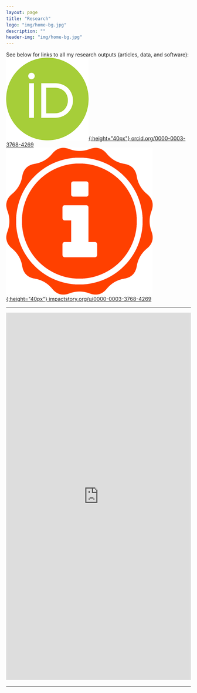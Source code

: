 ```yaml
---
layout: page
title: "Research"
logo: "img/home-bg.jpg"
description: ""
header-img: "img/home-bg.jpg"
---
```


See below for links to all my research outputs (articles, data, and software):   
[![ORCID](img/icons/orcid.png){:height="40px"} orcid.org/0000-0003-3768-4269](http://orcid.org/0000-0003-3768-4269)   
[![Impactstory](img/icons/impactStory.png){:height="40px"} impactstory.org/u/0000-0003-3768-4269](https://profiles.impactstory.org/u/0000-0003-3768-4269)   

---   

<div>
  <p>
    <iframe   src="https://profiles.impactstory.org/u/0000-0003-3768-4269/publications" width="100%" height="1000" frameborder="0" style="border:0" allowfullscreen>
    </iframe>
  </p>
</div>

---   
